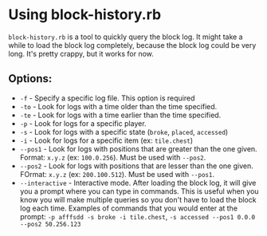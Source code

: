 # Using block-history.rb
`block-history.rb` is a tool to quickly query the block log. It might take a while to load the block log completely, because the block log could be very long. It's pretty crappy, but it works for now.

## Options:
- `-f` - Specify a specific log file. This option is required
- `-to` - Look for logs with a time older than the time specified.
- `-te` - Look for logs with a time earlier than the time specified.
- `-p` - Look for logs for a specific player.
- `-s` - Look for logs with a specific state (`broke`, `placed`, `accessed`)
- `-i` - Look for logs for a specific item (ex: `tile.chest`)
- `--pos1` - Look for logs with positions that are greater than the one given. Format: `x.y.z` (ex: `100.0.256`). Must be used with `--pos2`.
- `--pos2` - Look for logs with positions that are lesser than the one given. FOrmat: `x.y.z` (ex: `200.100.512`). Must be used with `--pos1`.
- `--interactive` - Interactive mode. After loading the block log, it will give you a prompt where you can type in commands. This is useful when you know you will make multiple queries so you don't have to load the block log each time. Examples of commands that you would enter at the prompt: `-p afffsdd -s broke -i tile.chest`, `-s accessed --pos1 0.0.0 --pos2 50.256.123`